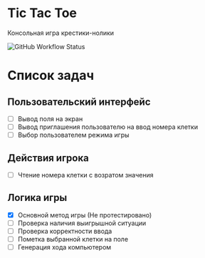 # Tic Tac Toe
Консольная игра крестики-нолики

![GitHub Workflow Status](https://img.shields.io/github/actions/workflow/status/gh0st17/tic-tac-toe/.github/workflows/build.yml)

# Список задач

## Пользовательский интерфейс
- [ ] Вывод поля на экран
- [ ] Вывод приглашения пользователю на ввод номера клетки
- [ ] Выбор пользователем режима игры

## Действия игрока
- [ ] Чтение номера клетки с возратом значения

## Логика игры
- [x] Основной метод игры (Не протестировано)
- [ ] Проверка наличия выигрышной ситуации
- [ ] Проверка корректности ввода
- [ ] Пометка выбранной клетки на поле
- [ ] Генерация хода компьютером
